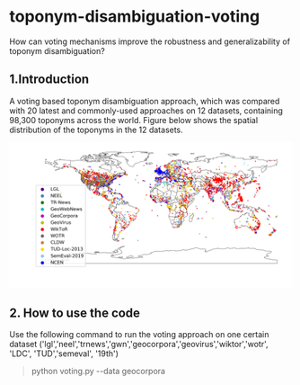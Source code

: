 # toponym-disambiguation-voting
How can voting mechanisms improve the robustness and generalizability of toponym disambiguation?

## 1.Introduction
A voting based toponym disambiguation approach, which was compared with 20 latest and commonly-used approaches on 12 datasets, containing 98,300 toponyms across the world. Figure below shows the spatial distribution of the toponyms in the 12 datasets.
<p align="center">
<a href="url">
 <img src="fig/all132.png"></a>
</p>


## 2. How to use the code



Use the following command to run the voting approach on one certain dataset ('lgl','neel','trnews','gwn','geocorpora','geovirus','wiktor','wotr', 'LDC', 'TUD','semeval', '19th')
> python voting.py --data geocorpora

